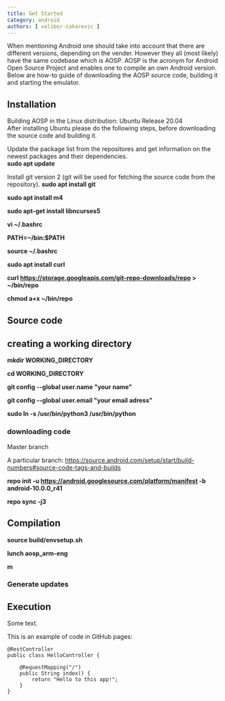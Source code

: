 ```yaml
---
title: Get Started
category: android
authors: [ velibor-cakarevic ]
---
```


When mentioning Android one should take into account that there are different versions, depending on the vender. However they all (most likely) have the same codebase which is AOSP. AOSP is the acronym for Android Open Source Project and enables one to compile an own Android version. Below are how-to guide of downloading the AOSP source code, building it and starting the emulator.
 
## Installation
Building AOSP in the Linux distribution: Ubuntu Release 20.04  
After installing Ubuntu please do the following steps, before downloading the source code and building it.

Update the package list from the repositores and get information on the newest packages and their dependencies.  
**sudo apt update**

Install git version 2 (git will be used for fetching the source code from the repository).
**sudo apt install git**


**sudo apt install m4**

**sudo apt-get install libncurses5**

**vi ~/.bashrc**

**PATH=~/bin:$PATH**

**source ~/.bashrc**

**sudo apt install curl**

**curl https://storage.googleapis.com/git-repo-downloads/repo > ~/bin/repo**

**chmod a+x ~/bin/repo**


## Source code

## creating a working directory
**mkdir WORKING_DIRECTORY**

**cd WORKING_DIRECTORY**

**git config --global user.name "your name"**

**git config --global user.email "your email adress"**

**sudo ln -s /usr/bin/python3 /usr/bin/python**

### downloading code

Master branch


A particular branch: https://source.android.com/setup/start/build-numbers#source-code-tags-and-builds

**repo init -u https://android.googlesource.com/platform/manifest -b android-10.0.0_r41**

**repo sync -j3**

## Compilation

**source build/envsetup.sh**

**lunch aosp_arm-eng**

**m**

### Generate updates

## Execution

Some text.

This is an example of code in GitHub pages:


```
@RestController
public class HelloController {

	@RequestMapping("/")
	public String index() {
		return "Hello to this app!";
	}
}
```
